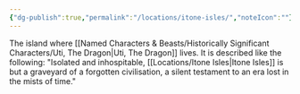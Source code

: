 ```yaml
---
{"dg-publish":true,"permalink":"/locations/itone-isles/","noteIcon":""}
---
```


The island where [[Named Characters & Beasts/Historically Significant  Characters/Uti, The Dragon\|Uti, The Dragon]] lives. It is described like the following: "Isolated and inhospitable, [[Locations/Itone Isles\|Itone Isles]] is but a graveyard of a forgotten civilisation, a silent testament to an era lost in the mists of time."